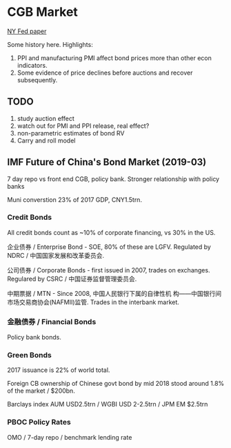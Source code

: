 
# CGB Market

[NY Fed paper](https://www.newyorkfed.org/medialibrary/media/research/staff_reports/sr622.pdf)

Some history here. Highlights:

1. PPI and manufacturing PMI affect bond prices more than other econ indicators.
2. Some evidence of price declines before auctions and recover subsequently.

## TODO

1. study auction effect 
2. watch out for PMI and PPI release, real effect?
3. non-parametric estimates of bond RV
4. Carry and roll model


## IMF Future of China's Bond Market (2019-03)

7 day repo vs front end CGB, policy bank. Stronger relationship with policy banks

Muni converstion 23% of 2017 GDP, CNY1.5trn.

### Credit Bonds

All credit bonds count as ~10% of corporate financing, vs 30% in the US.

企业债券 / Enterprise Bond - SOE, 80% of these are LGFV. Regulated by NDRC / 中国国家发展和改革委员会.

公司债券 / Corporate Bonds - first issued in 2007, trades on exchanges. Regulared by CSRC / 中国证券监督管理委员会.

中期票据 / MTN - Since 2008, 中国人民银行下属的自律性机
构——中国银行间市场交易商协会(NAFMII)监管. Trades in the interbank market.

### 金融债券 / Financial Bonds

Policy bank bonds.

### Green Bonds 

2017 issuance is 22% of world total.


Foreign CB ownership of Chinese govt bond by mid 2018 stood around 1.8% of the market / $200bn.

Barclays index AUM USD2.5trn / WGBI USD 2-2.5trn / JPM EM $2.5trn


### PBOC Policy Rates

OMO / 7-day repo / benchmark lending rate
